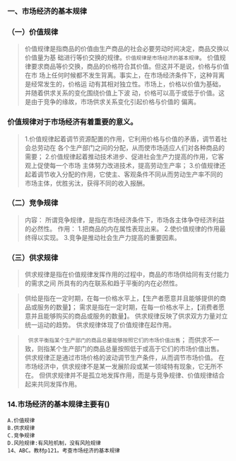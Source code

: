 
### 一、市场经济的基本规律
### （一）价值规律
>   价值规律是指商品的价值由生产商品的社会必要劳动时间决定，商品交换以价值量为基
    础进行等价交换的规律。`价值规律是市场经济的基本规律`。
    价值规律要求商品等价交换，商品的价格符合其价值。但这并不是说，价格与价值在市
    场上任何时候都不发生背离。事实上，在市场经济条件下，这种背离是经常发生的，价格运
    动有其相对独立性。市场上，价格以价值为基础，并随着供求关系的变化围绕价值上下波
    动，价格可以高于或低于价值。这是由于竞争的缘故，市场供求关系变化引起价格与价值的
    偏离。
    
### 价值规律对于市场经济有着重要的意义。
>   1.价值规律起着调节资源配置的作用，它利用价格与价值的矛盾，调节着社会总劳动在
    各个生产部门之间的分配，从而使市场适应人们对各种商品的需要；
    2.价值规律起着推动技术进步、促进社会生产力提高的作用，它客观上促使每一个市场
    主体努力改进技术，提高劳动生产率；
    3.价值规律还起着调节收入分配的作用，它使主、客观条件不同从而劳动生产率不同的
    市场主体，优胜劣汰，获得不同的收入报酬。
    
### （二）竞争规律
>   内容：
        所谓竞争规律，是指在市场经济条件下，市场各主体争夺经济利益的必然性。
>   作用：
    1.把商品的内在属性表现出来。
    2.使价值规律的作用最终得以实现。
    3.竞争是推动社会生产力提高的重要因素。
    
### （三）供求规律
>   供求规律是指在价值规律发挥作用的过程中，商品的市场供给同有支付能力的需求之间
    所具有的内在联系和趋于平衡的内在必然性。

>   供给是指在一定时期，在每一价格水平上，【生产者愿意并且能够提供的商品或服务的数量】；
    需求是指在一定时期，在每一价格水平上，【消费者愿意并且能够购买的商品或服务的数量】。
    供求规律反映了供求双方力量对立统一运动的趋势。
    供求规律体现了价值规律在起作用。

>  ` 供求平衡指某个生产部门的商品总量能够按照它们的市场价值出售`；
    而供求不一致，则指某个生产部门的商品总量按照低于或高于它们的市场价值出售。
    供求规律正是通过市场价格的波动调节生产条件，从而调节市场价值。
    在市场经济中，供求规律不是某一发展阶段或某一领域特有现象，它无所不在。
    但供求规律并不是孤立地发挥作用，而是与竞争规律、价值规律结合起来共同发挥作用。


### 14.市场经济的基本规律主要有()
    A.价值规律
    B.供求规律
    C.竞争规律
    D.风险规律:有风险机制，没有风险规律
    14、ABC。教材p121。考查市场经济的基本规律
